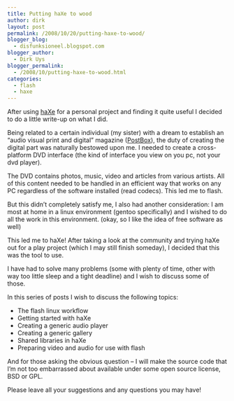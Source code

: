```yaml
---
title: Putting haXe to wood
author: dirk
layout: post
permalink: /2008/10/20/putting-haxe-to-wood/
blogger_blog:
  - disfunksioneel.blogspot.com
blogger_author:
  - Dirk Uys
blogger_permalink:
  - /2008/10/putting-haxe-to-wood.html
categories:
  - flash
  - haxe
---
```

After using [haXe][1] for a personal project and finding it quite useful I decided to do a little write-up on what I did.

Being related to a certain individual (my sister) with a dream to establish an &#8220;audio visual print and digital&#8221; magazine ([PostBox][2]), the duty of creating the digital part was naturally bestowed upon me. I needed to create a cross-platform DVD interface (the kind of interface you view on you pc, not your dvd player).

The DVD contains photos, music, video and articles from various artists. All of this content needed to be handled in an efficient way that works on any PC regardless of the software installed (read codecs). This led me to flash.

But this didn&#8217;t completely satisfy me, I also had another consideration: I am most at home in a linux environment (gentoo specifically) and I wished to do all the work in this environment. (okay, so I like the idea of free software as well)

This led me to haXe! After taking a look at the community and trying haXe out for a play project (which I may still finish someday), I decided that this was the tool to use.

I have had to solve many problems (some with plenty of time, other with way too little sleep and a tight deadline) and I wish to discuss some of those.

In this series of posts I wish to discuss the following topics: 
*   The flash linux workflow
*   Getting started with haXe
*   Creating a generic audio player
*   Creating a generic gallery
*   Shared libraries in haXe
*   Preparing video and audio for use with flash

And for those asking the obvious question &#8211; I will make the source code that I&#8217;m not too embarrassed about available under some open source license, BSD or GPL.

Please leave all your suggestions and any questions you may have!

 [1]: http://www.haxe.org/
 [2]: http://www.post-box.blogspot.com/